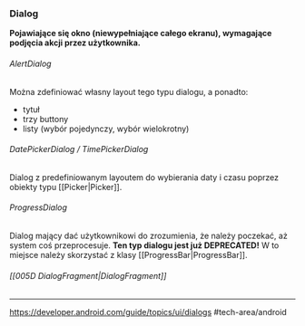 ### Dialog
**Pojawiające się okno (niewypełniające całego ekranu), wymagające podjęcia akcji przez użytkownika.** 

###### AlertDialog
Można zdefiniować własny layout tego typu dialogu, a ponadto:
- tytuł
- trzy buttony
- listy (wybór pojedynczy, wybór wielokrotny)

###### DatePickerDialog / TimePickerDialog
Dialog z predefiniowanym layoutem do wybierania daty i czasu poprzez obiekty typu [[Picker|Picker]].

###### ProgressDialog
Dialog mający dać użytkownikowi do zrozumienia, że należy poczekać, aż system coś przeprocesuje.
**Ten typ dialogu jest już DEPRECATED!** W to miejsce należy skorzystać z klasy [[ProgressBar|ProgressBar]].

###### [[005D DialogFragment|DialogFragment]]

---
https://developer.android.com/guide/topics/ui/dialogs
#tech-area/android 